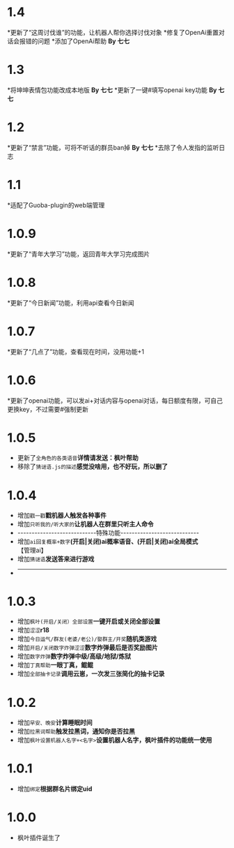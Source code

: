 # 1.4
*更新了“这周讨伐谁”的功能，让机器人帮你选择讨伐对象
*修复了OpenAi重置对话会报错的问题
*添加了OpenAi帮助 **By 七七**

# 1.3
*将坤坤表情包功能改成本地版 **By 七七**
*更新了一键#填写openai key功能 **By 七七**

# 1.2
*更新了“禁言”功能，可将不听话的群员ban掉 **By 七七**
*去除了令人发指的监听日志

# 1.1
*适配了Guoba-plugin的web端管理

# 1.0.9
*更新了“青年大学习”功能，返回青年大学习完成图片

# 1.0.8
*更新了“今日新闻”功能，利用api查看今日新闻

# 1.0.7
*更新了“几点了”功能，查看现在时间，没用功能+1

# 1.0.6
*更新了openai功能，可以发ai+对话内容与openai对话，每日额度有限，可自己更换key，不过需要#强制更新

# 1.0.5
* 更新了`全角色的各类语音`**详情请发送：枫叶帮助**
* 移除了`猜谜语.js的描述`**感觉没啥用，也不好玩，所以删了**

# 1.0.4
* 增加`戳一戳`**戳机器人触发各种事件**
* 增加`只听我的/听大家的`**让机器人在群里只听主人命令**
* ----------------------------特殊功能----------------------------
* 增加`ai回复概率+数字`**(开启|关闭)ai概率语音、(开启|关闭)ai全局模式**【管理ai】
* 增加`猜谜语`**发送答来进行游戏**
* ------------------------------------------------------------------

# 1.0.3
* 增加`枫叶(开启/关闭）全部设置`**一键开启或关闭全部设置**
* 增加`涩涩`**r18**
* 增加`今日运气/群友(老婆/老公)/娶群主/开奖`**随机类游戏**
* 增加`开启/关闭数字炸弹涩涩`**数字炸弹最后是否奖励图片**
* 增加`数字炸弹`**数字炸弹中级/高级/地狱/炼狱**
* 增加`丁真帮助`**一眼丁真，鲲鲲**
* 增加`全部抽卡记录`**调用云崽，一次发三张简化的抽卡记录**

# 1.0.2
* 增加`早安、晚安`**计算睡眠时间**
* 增加`拉黑词帮助`**触发拉黑词，通知你是否拉黑**
* 增加`枫叶设置机器人名字+<名字>`**设置机器人名字，枫叶插件的功能统一使用**

# 1.0.1
* 增加`绑定`**根据群名片绑定uid**
  
# 1.0.0
* 枫叶插件诞生了